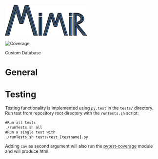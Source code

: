 ![Mimir3](mimir_logo_small.png)

![Coverage](https://img.shields.io/badge/pytest--cov-92%25-green.svg?longCache=true&style=flat-square)

Custom Database

# General

# Testing
Testing functionality is implemented using `py.test` in the `tests/` directory.      
Run test from repository root directory with the `runTests.sh` script:
```
#Run all tests
./runTests.sh all 
#Run a single test with
./runTests.sh tests/test_[testname].py
```
Adding `cov` as second argument will also run the [pytest-coverage](https://pypi.org/project/pytest-cov/) module and will produce html.
